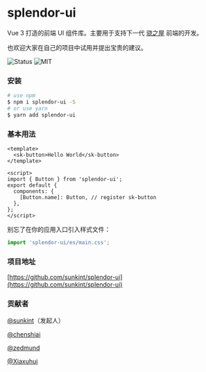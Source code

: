 # splendor-ui

Vue 3 打造的前端 UI 组件库。主要用于支持下一代 [骁之屋](https://www.ybusad.com/) 前端的开发。

也欢迎大家在自己的项目中试用并提出宝贵的建议。

![Status](https://img.shields.io/badge/status-WIP-blue) ![MIT](https://img.shields.io/badge/license-MIT-green)

### 安装

```bash
# use npm
$ npm i splendor-ui -S
# or use yarn
$ yarn add splendor-ui
```

### 基本用法

```vue
<template>
  <sk-button>Hello World</sk-button>
</template>

<script>
import { Button } from 'splendor-ui';
export default {
  components: {
    [Button.name]: Button, // register sk-button
  },
};
</script>
```

别忘了在你的应用入口引入样式文件：

```js
import 'splendor-ui/es/main.css';
```

### 项目地址

[https://github.com/sunkint/splendor-ui](https://github.com/sunkint/splendor-ui)

### 贡献者

[@sunkint](https://github.com/sunkint)（发起人）

[@chenshiai](https://github.com/chenshiai)

[@zedmund](https://github.com/zedmund)

[@Xiaxuhui](https://github.com/Xiaxuhui)

